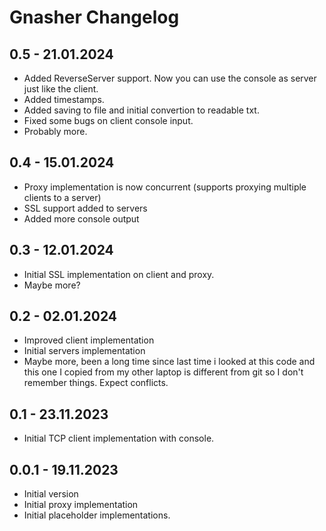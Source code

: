 # Gnasher Changelog

## 0.5 - 21.01.2024
- Added ReverseServer support. Now you can use the console as server just like the client.
- Added timestamps.
- Added saving to file and initial convertion to readable txt.
- Fixed some bugs on client console input.
- Probably more.

## 0.4 - 15.01.2024
- Proxy implementation is now concurrent (supports proxying multiple clients to a server)
- SSL support added to servers
- Added more console output

## 0.3 - 12.01.2024
- Initial SSL implementation on client and proxy.
- Maybe more?

## 0.2 - 02.01.2024
- Improved client implementation
- Initial servers implementation
- Maybe more, been a long time since last time i looked at this code and this one I copied from my other laptop is different from git so I don't remember things. Expect conflicts.

## 0.1 - 23.11.2023
- Initial TCP client implementation with console.

## 0.0.1 - 19.11.2023
- Initial version
- Initial proxy implementation
- Initial placeholder implementations.